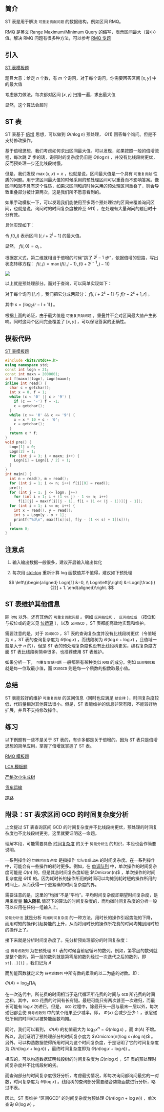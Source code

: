 ## 简介

ST 表是用于解决 `可重复贡献问题` 的数据结构，例如区间 RMQ。

RMQ 是英文 Range Maximum/Minimum Query 的缩写，表示区间最大（最小）值。解决 RMQ 问题有很多种方法，可以参考 [RMQ 专题](../topic/rmq.md) 

## 引入

 [ST 表模板题](https://www.luogu.org/problemnew/show/P3865) 

题目大意：给定 $n$ 个数，有 $m$ 个询问，对于每个询问，你需要回答区间 $[x,y]$ 中的最大值

考虑暴力做法。每次都对区间 $[x,y]$ 扫描一遍，求出最大值

显然，这个算法会超时

## ST 表

ST 表基于 [倍增](../basic/binary-acc.md) 思想，可以做到 $\Theta(n\log n)$ 预处理， $\Theta(1)$ 回答每个询问。但是不支持修改操作。

基于倍增思想，我们考虑如何求出区间最大值。可以发现，如果按照一般的倍增流程，每次跳 $2^i$ 步的话，询问时的复杂度仍旧是 $\Theta(\log n)$ ，并没有比线段树更优，反而预处理一步还比线段树慢。

但是，我们发现 $\max(x,x)=x$ ，也就是说，区间最大值是一个具有 `可重复贡献` 性质的问题。用于求区间最大值的时候采用的预处理区间可以重叠而不影响答案。像区间和就不具有这个性质，如果求区间和的时候采用的预处理区间重叠了，则会导致重叠部分被计算两次，这是我们所不愿意看到的。

如果手动模拟一下，可以发现我们能使用至多两个预处理过的区间来覆盖询问区间，也就是说，询问时的时间复杂度被降至 $\Theta(1)$ ，在处理有大量询问的题目时十分有效。

具体实现如下：

令 $f(i,j)$ 表示区间 $[i,i+2^j-1]$ 的最大值。

显然， $f(i,0)=a_i$ 。

根据定义式，第二维就相当于倍增的时候“跳了 $2^j-1$ 步”，依据倍增的思路，写出状态转移方程： $f(i,j)=\max(f(i,j-1),f(i+2^{j-1},j-1))$ 

![](./images/st1.png)

以上就是预处理部分。而对于查询，可以简单实现如下：

对于每个询问 $[l,r]$ ，我们把它分成两部分： $f[l,l+2^s-1]$ 与 $f[r-2^s+1,r]$  。

其中 $s=\left\lfloor\log_2(r-l+1)\right\rfloor$ 。

根据上面的论证，由于最大值是 `可重复贡献问题` ，重叠并不会对区间最大值产生影响。同时这两个区间完全覆盖了 $[x,y]$ ，可以保证答案的正确性。

## 模板代码

 [ST 表模板题](https://www.luogu.org/problemnew/show/P3865) 

```cpp
#include <bits/stdc++.h>
using namespace std;
const int logn = 21;
const int maxn = 2000001;
int f[maxn][logn], Logn[maxn];
inline int read() {
  char c = getchar();
  int x = 0, f = 1;
  while (c < '0' || c > '9') {
    if (c == '-') f = -1;
    c = getchar();
  }
  while (c >= '0' && c <= '9') {
    x = x * 10 + c - '0';
    c = getchar();
  }
  return x * f;
}
void pre() {
  Logn[1] = 0;
  Logn[2] = 1;
  for (int i = 3; i < maxn; i++) {
    Logn[i] = Logn[i / 2] + 1;
  }
}
int main() {
  int n = read(), m = read();
  for (int i = 1; i <= n; i++) f[i][0] = read();
  pre();
  for (int j = 1; j <= logn; j++)
    for (int i = 1; i + (1 << j) - 1 <= n; i++)
      f[i][j] = max(f[i][j - 1], f[i + (1 << (j - 1))][j - 1]);
  for (int i = 1; i <= m; i++) {
    int x = read(), y = read();
    int s = Logn[y - x + 1];
    printf("%d\n", max(f[x][s], f[y - (1 << s) + 1][s]));
  }
  return 0;
}
```

## 注意点

1.  输入输出数据一般很多，建议开启输入输出优化

2.  每次用 [std::log](https://en.cppreference.com/w/cpp/numeric/math/log) 重新计算 log 函数值并不值得，建议如下预处理

$$
\left\{\begin{aligned}
Logn[1] &=0, \\
Logn\left[i\right] &=Logn[\frac{i}{2}] + 1.
\end{aligned}\right.
$$

## ST 表维护其他信息

除 `RMQ` 以外，还有其他的 `可重复贡献问题` 。例如 `区间按位和` 、 `区间按位或` （按位和与按位或的定义见 [位运算](https://oi-wiki.org/math/bit/) ），以及 `区间GCD` ，ST 表都能高效地实现和维护。

需要注意的是，对于 `区间GCD` ，ST 表的查询复杂度并没有比线段树更优（令值域为 $x$ ，ST 表的查询复杂度为 $\Theta(\log x)$ ，而线段树为 $\Theta(\log n+\log x)$ ，且值域一般是大于 $n$ 的），但是 ST 表的预处理复杂度也没有比线段树更劣，编程复杂度方面 ST 表比线段树简单很多，也推荐使用 ST 表维护。

如果分析一下， `可重复贡献问题` 一般都带有某种类似 `RMQ` 的成分。例如 `区间按位和` 就是每一位取最小值，而 `区间GCD` 则是每一个质数的指数取最小值。

## 总结

ST 表能较好的维护 `可重复贡献` 的区间信息（同时也应满足 `结合律` ），时间复杂度较低，代码量相对其他算法很小。但是，ST 表能维护的信息非常有限，不能较好地扩展，并且不支持修改操作。

## 练习

以下例题有一些不是关于 ST 表的，有许多都是关于倍增的。因为 ST 表只是倍增思想的简单应用，掌握了倍增就掌握了 ST 表。

 [RMQ 模板题](https://www.luogu.org/problemnew/show/P3865) 

 [LCA 模板题](https://www.luogu.org/problemnew/show/P3379) 

 [严格次小生成树](https://www.luogu.org/problemnew/show/P4180) 

 [货车运输](https://loj.ac/problem/2610) 

 [跑路](https://www.luogu.org/problemnew/show/P1613) 

## 附录：ST 表求区间 GCD 的时间复杂度分析

上文提过 ST 表查询区间 GCD 的时间复杂度并不比线段树更优，预处理的时间复杂度也不比线段树更劣，这里就要证明这一命题。

理解本段，可能需要具备 [时间复杂度](https://oi-wiki.org/misc/complexity/) 的关于 `势能分析法` 的知识，本段也会作简要说明。

一系列操作的 `均摊时间复杂度` 是指操作 `实际表现出来` 的时间复杂度。在一系列操作中，可能会有一些操作的耗时更多。例如，在 [单调队列](https://oi-wiki.org/ds/monotonous-queue/) 中，单次操作的时间复杂度可能是 $\Omega(n)$ 的，但是其总时间复杂度却是 $\Omicron(n)$ ，单次操作的时间复杂度是 $\Theta(1)$ 的。因为耗时长的操作所用的时间可以均摊到耗时短的操作所用的时间上，从而获得一个更紧确的时间复杂度的界。

需要注意的是，这里的“均摊”不是“平均”。平均时间复杂度即期望时间复杂度，是用来度量 **输入随机** 情况下的算法的时间复杂度的，而均摊时间复杂度的分析一般可以应用在任何一组输入上。

 `势能分析法` 就是分析 `均摊时间复杂度` 的一种方法。用时长的操作引起势能的下降，而用时短的操作引起势能的上升，从而将用时长的操作所花费的时间均摊到用时短的操作上了。

接下来就是分析时间复杂度了。先分析预处理部分的时间复杂度：

设 `待考虑数列` 为在预处理 ST 表的时候当前层循环的数列。例如，第零层的数列就是整个数列，第一层的数列就是第零层的数列经过一次迭代之后的数列，即 `st[..][1]` ，我们记为 $A$ 

而势能函数就定义为 `待考虑数列` 中所有数的累乘的以二为底的对数。即：

 $\Phi(A)=\log_2 \prod\limits A_i$ 

在一次迭代中，所花费的时间相当于迭代循环所花费的时间与 `GCD` 所花费的时间之和。其中， `GCD` 花费的时间有长有短。最短可能只有两次甚至一次递归，而最长可能有 $\log x$ 次递归。但是， `GCD` 过程中，除最开头一层与最末一层以外，每次递归都会使 `待考虑数列` 中的某个结果至少减半。即， $\Phi(x)$ 会减少至少 `1` ，该层递归所用的时间可以被势能函数均摊。

同时，我们可以看到， $\Phi(A)$ 的初值最大为 $\log_2 x^n=\Theta(n\log x)$ ，而 $\Phi(A)$ 不增。所以，我们证明了预处理部分的时间复杂度为 $\Omicron(n(\log x+\log n))$ 。另外，可以构造数据使得所用时间为这个时间复杂度，于是证明了它的时间复杂度为 $\Omega(n(\log x+\log n))$ ，最终时间复杂度即为 $\Theta(n(\log x+\log n))$ 。

相应的，可以构造数据证明线段树的时间复杂度为 $\Omega(n\log x)$ ，ST 表的预处理时间复杂度并不比线段树的劣。

而查询部分的时间复杂度很好分析，考虑最劣情况，即每次询问都询问最劣的一对数，时间复杂度为 $\Theta(\log x)$ 。线段树的查询部分需要结合势能函数进行分析，略过不表。

因此，ST 表维护 “区间GCD” 的时间复杂度为预处理 $\Theta(n(\log n+\log w))$ ，单次查询 $\Theta(\log w)$ 。
